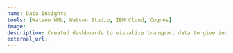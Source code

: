 ```yaml
---
name: Data Insights
tools: [Watson WML, Watson Studio, IBM Cloud, Cognos]
image:
description: Created dashboards to visualize transport data to give insights on which types of transport are doing well, which need to be increased to optimize transport systems.
external_url: 
---
```

